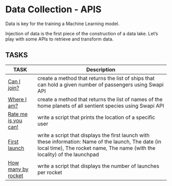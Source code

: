 # Data Collection - APIS

Data is key for the training a Machine Learning model.

Injection of data is the first piece of the construction of a data lake. Let’s play with some APIs to retrieve and transform data.

## TASKS

| TASK                                          | Description                                                                                                                                                                        |
|-----------------------------------------------|------------------------------------------------------------------------------------------------------------------------------------------------------------------------------------|
| [Can I join?](./0-passengers.py)               | create a method that returns the list of ships that can hold a given number of passengers using Swapi API                                                                          |
| [Where I am?](./1-sentience.py)               | create a method that returns the list of names of the home planets of all sentient species using Swapi API                                                                         | 
| [Rate me is you can!](./2-user_location.py)   | write a script that prints the location of a specific user                                                                                                                         |
| [First launch](./3-first_launch.py)           | write a script that displays the first launch with these information: Name of the launch, The date (in local time), The rocket name, The name (with the locality) of the launchpad |
| [How many by rocket](./4-rocket_frequency.py) | write a script that displays the number of launches per rocket                                                                                                                     |

